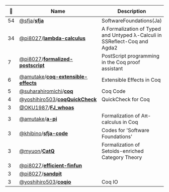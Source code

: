|:star2: | Name | Description | 🌍|
|---|---|---|---|
|54|[@sfja](https://github.com/sfja)/[**sfja**](https://github.com/sfja/sfja)|SoftwareFoundations(Ja)|[:arrow_upper_right:](http://proofcafe.org/sf/)|
|34|[@pi8027](https://github.com/pi8027)/[**lambda-calculus**](https://github.com/pi8027/lambda-calculus)|A Formalization of Typed and Untyped λ-Calculi in SSReflect-Coq and Agda2||
|7|[@pi8027](https://github.com/pi8027)/[**formalized-postscript**](https://github.com/pi8027/formalized-postscript)|PostScript programming in the Coq proof assistant||
|6|[@amutake](https://github.com/amutake)/[**coq-extensible-effects**](https://github.com/amutake/coq-extensible-effects)|Extensible Effects in Coq||
|5|[@suharahiromichi](https://github.com/suharahiromichi)/[**coq**](https://github.com/suharahiromichi/coq)|Coq Code||
|4|[@yoshihiro503](https://github.com/yoshihiro503)/[**coqQuickCheck**](https://github.com/yoshihiro503/coqQuickCheck)|QuickCheck for Coq||
|3|[@OKU1987](https://github.com/OKU1987)/[**FJ_whoas**](https://github.com/OKU1987/FJ_whoas)|||
|3|[@amutake](https://github.com/amutake)/[**a-pi**](https://github.com/amutake/a-pi)|Formalization of Aπ-calculus in Coq||
|3|[@khibino](https://github.com/khibino)/[**sfja-code**](https://github.com/khibino/sfja-code)|Codes for 'Software Foundations'||
|3|[@myuon](https://github.com/myuon)/[**CatQ**](https://github.com/myuon/CatQ)|Formalization of Setoids-enriched Category Theory||
|3|[@pi8027](https://github.com/pi8027)/[**efficient-finfun**](https://github.com/pi8027/efficient-finfun)|||
|3|[@pi8027](https://github.com/pi8027)/[**sandpit**](https://github.com/pi8027/sandpit)|||
|3|[@yoshihiro503](https://github.com/yoshihiro503)/[**coqio**](https://github.com/yoshihiro503/coqio)|Coq IO||

